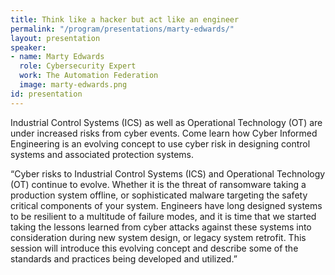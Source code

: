 ```yaml
---
title: Think like a hacker but act like an engineer
permalink: "/program/presentations/marty-edwards/"
layout: presentation
speaker:
- name: Marty Edwards
  role: Cybersecurity Expert
  work: The Automation Federation
  image: marty-edwards.png
id: presentation
---
```


Industrial Control Systems (ICS) as well as Operational Technology (OT) are under increased risks from cyber events.  Come learn how Cyber Informed Engineering is an evolving concept to use cyber risk in designing control systems and associated protection systems.

“Cyber risks to Industrial Control Systems (ICS) and Operational Technology (OT) continue to evolve.  Whether it is the threat of ransomware taking a production system offline, or sophisticated malware targeting the safety critical components of your system.  Engineers have long designed systems to be resilient to a multitude of failure modes, and it is time that we started taking the lessons learned from cyber attacks against these systems into consideration during new system design, or legacy system retrofit.  This session will introduce this evolving concept and describe some of the standards and practices being developed and utilized.”